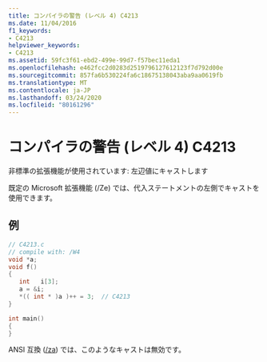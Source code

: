 ```yaml
---
title: コンパイラの警告 (レベル 4) C4213
ms.date: 11/04/2016
f1_keywords:
- C4213
helpviewer_keywords:
- C4213
ms.assetid: 59fc3f61-ebd2-499e-99d7-f57bec11eda1
ms.openlocfilehash: e462fcc2d0283d2519796127612123f7d792d00e
ms.sourcegitcommit: 857fa6b530224fa6c18675138043aba9aa0619fb
ms.translationtype: MT
ms.contentlocale: ja-JP
ms.lasthandoff: 03/24/2020
ms.locfileid: "80161296"
---
```

# <a name="compiler-warning-level-4-c4213"></a>コンパイラの警告 (レベル 4) C4213

非標準の拡張機能が使用されています: 左辺値にキャストします

既定の Microsoft 拡張機能 (/Ze) では、代入ステートメントの左側でキャストを使用できます。

## <a name="example"></a>例

```c
// C4213.c
// compile with: /W4
void *a;
void f()
{
   int   i[3];
   a = &i;
   *(( int * )a )++ = 3;  // C4213
}

int main()
{
}
```

ANSI 互換 ([/za](../../build/reference/za-ze-disable-language-extensions.md)) では、このようなキャストは無効です。
